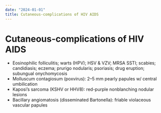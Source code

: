 ```yaml
---
date: "2024-01-01"
title: Cutaneous-complications of HIV AIDS
---
```


# Cutaneous-complications of HIV AIDS
* Eosinophilic folliculitis; warts (HPV); HSV & VZV; MRSA SSTI; scabies; candidiasis; eczema; prurigo nodularis; psoriasis; drug eruption; subungual onychomycosis
* Molluscum contagiosum (poxvirus): 2–5 mm pearly papules w/ central umbilication
* Kaposi’s sarcoma (KSHV or HHV8): red-purple nonblanching nodular lesions
* Bacillary angiomatosis (disseminated Bartonella): friable violaceous vascular papules
